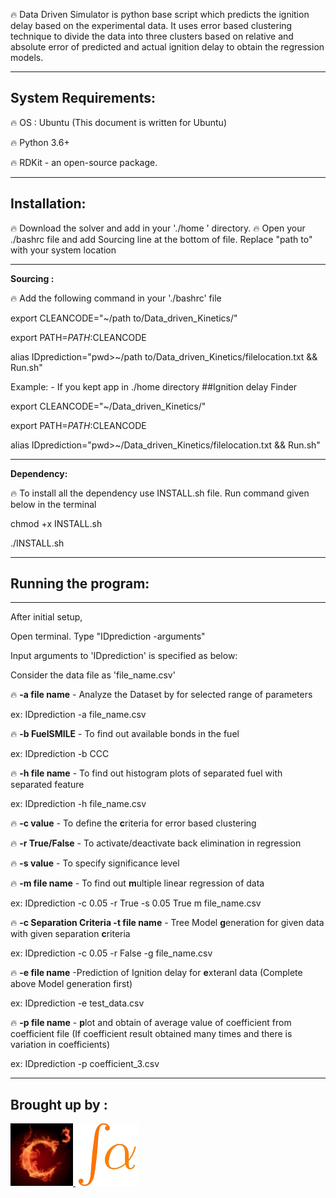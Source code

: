 
:fire:  Data Driven Simulator is python base script which predicts the ignition delay based on the experimental data. It uses error based clustering technique to divide the data into three clusters based on relative and absolute error of predicted and actual ignition delay to obtain the regression models.

---
## System Requirements:

:fire:  OS : Ubuntu (This document is written for Ubuntu) 

:fire:  Python 3.6+

:fire:  RDKit - an open-source package.

---
## Installation:

:fire:  Download the solver and add in your './home ' directory.
:fire:  Open your ./bashrc file and add Sourcing line at the bottom of file.
Replace "path to" with your system location

---
**Sourcing :**

:fire:  Add the following command in your './bashrc' file 

export CLEANCODE="~/path to/Data_driven_Kinetics/"

export PATH=$PATH:$CLEANCODE

alias IDprediction="pwd>~/path to/Data_driven_Kinetics/filelocation.txt && Run.sh"

Example: - If you kept app in ./home directory
##Ignition delay Finder

export CLEANCODE="~/Data_driven_Kinetics/"

export PATH=$PATH:$CLEANCODE

alias IDprediction="pwd>~/Data_driven_Kinetics/filelocation.txt && Run.sh"


---
**Dependency:**

:fire:  To install all the dependency use INSTALL.sh file. Run command given below in the terminal

<div class="text-orange mb-2">
chmod +x INSTALL.sh

./INSTALL.sh
</div>
 

---

## Running the program:
---
After initial setup,

Open terminal.
Type "IDprediction -arguments"


Input arguments to 'IDprediction' is specified as below:

Consider the data file as 'file_name.csv'


:fire:  **-a	file name** - Analyze the Dataset by for selected range of parameters

ex: IDprediction -a  file_name.csv  

:fire:  **-b	FuelSMILE** - To find out available bonds in the fuel

ex: IDprediction -b  CCC 

:fire:  **-h	file name** - To find out histogram plots of separated fuel with separated feature

ex: IDprediction -h  file_name.csv 

:fire:  **-c	value** - To define the **c**riteria for error based clustering

:fire:  **-r	True/False** - To activate/deactivate back elimination in regression

:fire:  **-s	value** - To specify significance level


:fire:  **-m	file name** - To find out **m**ultiple linear regression of data 

ex: IDprediction -c 0.05 -r True -s 0.05 True m  file_name.csv 

:fire: **-c Separation Criteria -t	file name** - Tree Model **g**eneration for given data with given separation **c**riteria

ex: IDprediction -c 0.05 -r False -g  file_name.csv 

:fire:  **-e	file name** -Prediction of Ignition delay for **e**xteranl data (Complete above Model generation first)

ex: IDprediction -e  test_data.csv 

:fire:  **-p	file name** - **p**lot and obtain of average value of coefficient from coefficient file (If coefficient result obtained many times and there is variation in coefficients)

ex: IDprediction -p  coefficient_3.csv 



---
Brought up by :
---

<dl>
      <a href="https://krithikasivaram.github.io">
         <img alt="CCC Group" src="https://github.com/pragneshrana/logos/blob/master/logo.jpg"
         width=100" height="100">
      </a>
      <a href="http://sivaramambikasaran.com/">
         <img alt="SAFRAN Group" src="https://github.com/pragneshrana/logos/blob/master/17197871.png"
         width=100" height="100">
      </a>
</dl>

